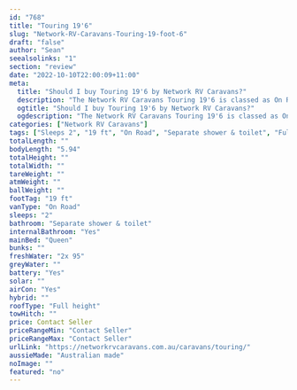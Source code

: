 ```yaml
---
id: "768"
title: "Touring 19'6"
slug: "Network-RV-Caravans-Touring-19-foot-6"
draft: "false"
author: "Sean"
seealsolinks: "1"
section: "review"
date: "2022-10-10T22:00:09+11:00"
meta:
  title: "Should I buy Touring 19'6 by Network RV Caravans?"
  description: "The Network RV Caravans Touring 19'6 is classed as On Road, and sleeps 2 people. It is Australian made and comes in at 19 ft. It generally has Separate shower & toilet."
  ogtitle: "Should I buy Touring 19'6 by Network RV Caravans?"
  ogdescription: "The Network RV Caravans Touring 19'6 is classed as On Road, and sleeps 2 people. It is Australian made and comes in at 19 ft. It generally has Separate shower & toilet."
categories: ["Network RV Caravans"]
tags: ["Sleeps 2", "19 ft", "On Road", "Separate shower & toilet", "Full height", "Price Unknown", "Australian made"]
totalLength: ""
bodyLength: "5.94"
totalHeight: ""
totalWidth: ""
tareWeight: ""
atmWeight: ""
ballWeight: ""
footTag: "19 ft"
vanType: "On Road"
sleeps: "2"
bathroom: "Separate shower & toilet"
internalBathroom: "Yes"
mainBed: "Queen"
bunks: ""
freshWater: "2x 95"
greyWater: ""
battery: "Yes"
solar: ""
airCon: "Yes"
hybrid: ""
roofType: "Full height"
towHitch: ""
price: Contact Seller
priceRangeMin: "Contact Seller"
priceRangeMax: "Contact Seller"
urlLink: "https://networkrvcaravans.com.au/caravans/touring/"
aussieMade: "Australian made"
noImage: ""
featured: "no"
---
```

